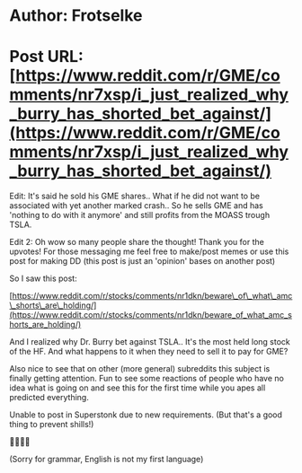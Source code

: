 # Author: Frotselke
# Post URL: [https://www.reddit.com/r/GME/comments/nr7xsp/i_just_realized_why_burry_has_shorted_bet_against/](https://www.reddit.com/r/GME/comments/nr7xsp/i_just_realized_why_burry_has_shorted_bet_against/)



Edit: It's said he sold his GME shares.. What if he did not want to be associated with yet another marked crash.. So he sells GME and has 'nothing to do with it anymore' and still profits from the MOASS trough TSLA.

Edit 2: Oh wow so many people share the thought! Thank you for the upvotes! For those messaging me feel free to make/post memes or use this post for making DD (this post is just an 'opinion' bases on another post)


So I saw this post:

[https://www.reddit.com/r/stocks/comments/nr1dkn/beware\_of\_what\_amc\_shorts\_are\_holding/](https://www.reddit.com/r/stocks/comments/nr1dkn/beware_of_what_amc_shorts_are_holding/)

And I realized why Dr. Burry bet against TSLA.. It's the most held long stock of the HF. And what happens to it when they need to sell it to pay for GME?

Also nice to see that on other (more general) subreddits this subject is finally getting attention. Fun to see some reactions of people who have no idea what is going on and see this for the first time while you apes all predicted everything.

Unable to post in Superstonk due to new requirements. (But that's a good thing to prevent shills!)

🚀🚀🚀🚀

(Sorry for grammar, English is not my first language)